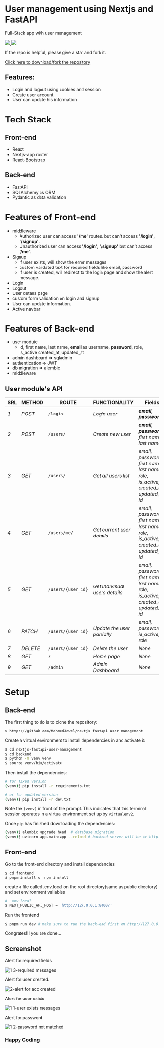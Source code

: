 # User management using Nextjs and FastAPI
Full-Stack app with user management
<p>
    <a href="https://github.com/MahmudJewel/nextjs-fastapi-user-management/fork">
        <img src="https://img.shields.io/github/forks/MahmudJewel/nextjs-fastapi-user-management.svg?style=social&label=Fork" />
    </a>
    <a href="https://github.com/MahmudJewel/nextjs-fastapi-user-management/fork">
        <img src="https://img.shields.io/github/stars/MahmudJewel/nextjs-fastapi-user-management.svg?style=social&label=Stars" />
    </a>
    <!-- <a href="https://github.com/MahmudJewel/nextjs-fastapi-authentication/fork">
        <img src="https://img.shields.io/nuget/dt/Azylee.Core.svg" />
    </a> -->
</p>
<p>
    If the repo is helpful, please give a star and fork it.
</p>
<a href="https://github.com/MahmudJewel/nextjs-fastapi-user-management/fork">
    Click here to download/fork the repository
</a>

## Features:
* Login and logout using cookies and session
* Create user account
* User can update his information

# Tech Stack
## Front-end
* React
* Nextjs-app router
* React-Bootstrap
## Back-end
* FastAPI
* SQLAlchemy as ORM
* Pydantic as data validation

# Features of Front-end
* middleware
    * Authorized user can access **'/me'** routes. but can't access **'/login'**,  **'/signup'**.
    * Unauthorized user can access  **'/login'**, **'/signup'** but can’t access **‘/me’**.
* Signup
    * if user exists, will show the error messages
    * custom validated text for required fields like email, password
    * If user is created, will redirect to the login page and show the alert message.
* Login
* Logout
* User details page
* custom form validation on login and signup
* User can update information.
* Active navbar

<!-- =========================================== Back-end ========================== -->

# Features of Back-end
* user module
    - id, first name, last name, **email** as username, **password**, role, is_active created_at, updated_at 
* admin dashboard => sqladmin
* authentication => JWT
* db migration => alembic
* middleware

## User module's API
| SRL | METHOD | ROUTE | FUNCTIONALITY | Fields | 
| ------- | ------- | ----- | ------------- | ------------- |
| *1* | *POST* | ```/login``` | _Login user_| _**email**, **password**_|
| *2* | *POST* | ```/users/``` | _Create new user_|_**email**, **password**, first name, last name_|
| *3* | *GET* | ```/users/``` | _Get all users list_|_email, password, first name, last name, role, is_active, created_at, updated_at, id_|
| *4* | *GET* | ```/users/me/``` | _Get current user details_|_email, password, first name, last name, role, is_active, created_at, updated_at, id_|
| *5* | *GET* | ```/users/{user_id}``` | _Get indivisual users details_|_email, password, first name, last name, role, is_active, created_at, updated_at, id_|
| *6* | *PATCH* | ```/users/{user_id}``` | _Update the user partially_|_email, password, is_active, role_|
| *7* | *DELETE* | ```/users/{user_id}``` | _Delete the user_|_None_|
| *8* | *GET* | ```/``` | _Home page_|_None_|
| *9* | *GET* | ```/admin``` | _Admin Dashboard_|_None_|


# Setup
## Back-end
The first thing to do is to clone the repository:
```sh
$ https://github.com/MahmudJewel/nextjs-fastapi-user-management
```

Create a virtual environment to install dependencies in and activate it:
```sh
$ cd nextjs-fastapi-user-management
$ cd backend
$ python -m venv venv
$ source venv/bin/activate
```
Then install the dependencies:
```sh
# for fixed version
(venv)$ pip install -r requirements.txt

# or for updated version
(venv)$ pip install -r dev.txt
```
Note the `(venv)` in front of the prompt. This indicates that this terminal
session operates in a virtual environment set up by `virtualenv2`.

Once `pip` has finished downloading the dependencies:
```sh
(venv)$ alembic upgrade head  # database migration
(venv)$ uvicorn app.main:app --reload # backend server will be => http://127.0.0.1:8000/
```
## Front-end
Go to the front-end directory and install dependencies
```sh
$ cd frontend
$ pnpm install or npm install
```
create a file called .env.local on the root directory(same as public directory) and set environment valiables
```sh
# .env.local
$ NEXT_PUBLIC_API_HOST = 'http://127.0.0.1:8000/'
```
Run the frontend
```sh
$ pnpm run dev # make sure to run the back-end first on http://127.0.0.1:8000/
```
Congrates!!! you are done...

## Screenshot
<p>
    Alert for required fields
</p>
<!-- <img src="https://github.com/MahmudJewel/nextjs-fastapi-user-management/assets/35461355/e6076053-4c81-4d98-b839-47a6c4b8961b"> -->

![1 3-required messages](https://github.com/MahmudJewel/nextjs-fastapi-user-management/assets/35461355/e6076053-4c81-4d98-b839-47a6c4b8961b)

<p>
    Alert for user created.
</p>

![2-alert for acc created](https://github.com/MahmudJewel/nextjs-fastapi-user-management/assets/35461355/fd8aa98f-bcc5-45b1-b9e3-05be246b2bd5)

<p>
    Alert for user exists
</p>

![1 1-user exists messages](https://github.com/MahmudJewel/nextjs-fastapi-user-management/assets/35461355/956b4618-1a54-47f3-8981-0fc323366c27)

<p>
    Alert for password
</p>

![1 2-password not matched](https://github.com/MahmudJewel/nextjs-fastapi-user-management/assets/35461355/e5cfa540-f850-4846-b186-1d9a8c3ee93f)


### Happy Coding

